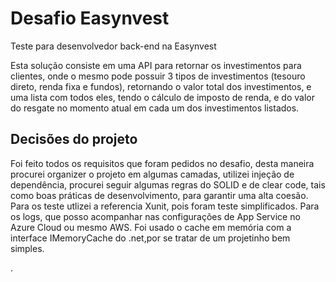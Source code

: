 # Desafio Easynvest
Teste para desenvolvedor back-end na Easynvest

Esta solução consiste em uma API para retornar os investimentos para clientes, onde o mesmo pode possuir 3 tipos de investimentos (tesouro direto, renda fixa e fundos), retornando o valor total dos investimentos, e uma lista com todos eles, tendo o cálculo de imposto de renda, e do valor do resgate no momento atual em cada um dos investimentos listados.

## Decisões do projeto

Foi feito todos os requisitos que foram pedidos no desafio, desta maneira procurei organizer o projeto em algumas camadas, utilizei injeção de dependência, procurei seguir algumas regras do SOLID e de clear code, tais como boas práticas de desenvolvimento, para garantir uma alta coesão.
Para os teste utlizei a referencia Xunit, pois foram teste simplificados.
Para os logs, que posso acompanhar nas configurações de App Service no Azure Cloud ou mesmo AWS.
Foi usado o cache em memória com a interface IMemoryCache do .net,por se tratar de um projetinho bem simples.

.

